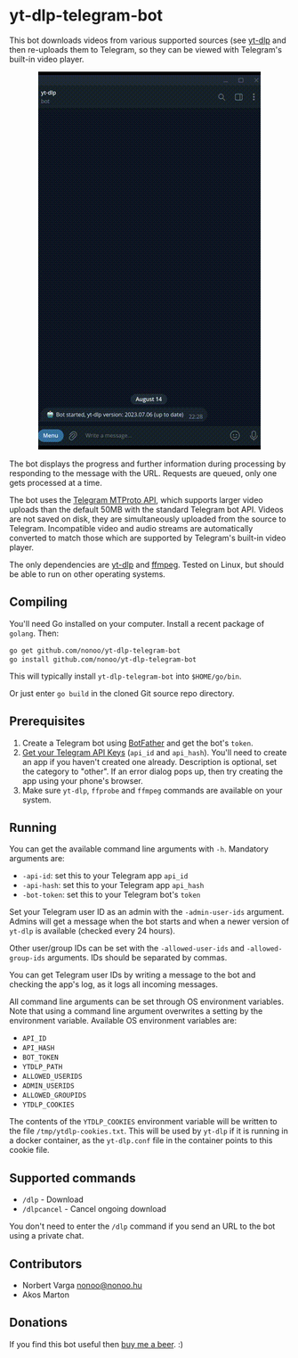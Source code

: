 # yt-dlp-telegram-bot

This bot downloads videos from various supported sources
(see [yt-dlp](https://github.com/yt-dlp/yt-dlp) and then re-uploads them
to Telegram, so they can be viewed with Telegram's built-in video player.

<p align="center"><img src="demo.gif?raw=true"/></p>

The bot displays the progress and further information during processing by
responding to the message with the URL. Requests are queued, only one gets
processed at a time.

The bot uses the [Telegram MTProto API](https://github.com/gotd/td), which
supports larger video uploads than the default 50MB with the standard
Telegram bot API. Videos are not saved on disk, they are simultaneously
uploaded from the source to Telegram. Incompatible video and audio streams
are automatically converted to match those which are supported by Telegram's
built-in video player.

The only dependencies are [yt-dlp](https://github.com/yt-dlp/yt-dlp) and
[ffmpeg](https://github.com/FFmpeg/FFmpeg). Tested on Linux, but should be
able to run on other operating systems.

## Compiling

You'll need Go installed on your computer. Install a recent package of `golang`.
Then:

```
go get github.com/nonoo/yt-dlp-telegram-bot
go install github.com/nonoo/yt-dlp-telegram-bot
```

This will typically install `yt-dlp-telegram-bot` into `$HOME/go/bin`.

Or just enter `go build` in the cloned Git source repo directory.

## Prerequisites

1. Create a Telegram bot using [BotFather](https://t.me/BotFather) and get the
   bot's `token`.
2. [Get your Telegram API Keys](https://my.telegram.org/apps)
   (`api_id` and `api_hash`). You'll need to create an app if you haven't
   created one already. Description is optional, set the category to "other".
   If an error dialog pops up, then try creating the app using your phone's
   browser.
3. Make sure `yt-dlp`, `ffprobe` and `ffmpeg` commands are available on your
   system.

## Running

You can get the available command line arguments with `-h`.
Mandatory arguments are:

- `-api-id`: set this to your Telegram app `api_id`
- `-api-hash`: set this to your Telegram app `api_hash`
- `-bot-token`: set this to your Telegram bot's `token`

Set your Telegram user ID as an admin with the `-admin-user-ids` argument.
Admins will get a message when the bot starts and when a newer version of
`yt-dlp` is available (checked every 24 hours).

Other user/group IDs can be set with the `-allowed-user-ids` and
`-allowed-group-ids` arguments. IDs should be separated by commas.

You can get Telegram user IDs by writing a message to the bot and checking
the app's log, as it logs all incoming messages.

All command line arguments can be set through OS environment variables.
Note that using a command line argument overwrites a setting by the environment
variable. Available OS environment variables are:

- `API_ID`
- `API_HASH`
- `BOT_TOKEN`
- `YTDLP_PATH`
- `ALLOWED_USERIDS`
- `ADMIN_USERIDS`
- `ALLOWED_GROUPIDS`
- `YTDLP_COOKIES`

The contents of the `YTDLP_COOKIES` environment variable will be written to the
file `/tmp/ytdlp-cookies.txt`. This will be used by `yt-dlp` if it is running
in a docker container, as the `yt-dlp.conf` file in the container points to this
cookie file.

## Supported commands

- `/dlp` - Download
- `/dlpcancel` - Cancel ongoing download

You don't need to enter the `/dlp` command if you send an URL to the bot using
a private chat.

## Contributors

- Norbert Varga [nonoo@nonoo.hu](mailto:nonoo@nonoo.hu)
- Akos Marton

## Donations

If you find this bot useful then [buy me a beer](https://paypal.me/ha2non). :)
